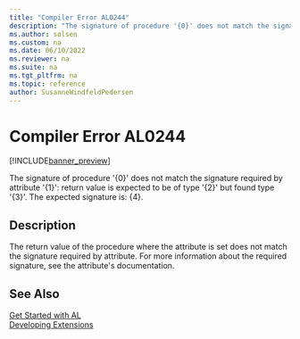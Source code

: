 ```yaml
---
title: "Compiler Error AL0244"
description: "The signature of procedure '{0}' does not match the signature required by attribute '{1}': return value is expected to be of type '{2}' but found type '{3}'."
ms.author: solsen
ms.custom: na
ms.date: 06/10/2022
ms.reviewer: na
ms.suite: na
ms.tgt_pltfrm: na
ms.topic: reference
author: SusanneWindfeldPedersen
---
```

[//]: # (START>DO_NOT_EDIT)
[//]: # (IMPORTANT:Do not edit any of the content between here and the END>DO_NOT_EDIT.)
[//]: # (Any modifications should be made in the .xml files in the ModernDev repo.)
# Compiler Error AL0244

[!INCLUDE[banner_preview](../includes/banner_preview.md)]

The signature of procedure '{0}' does not match the signature required by attribute '{1}': return value is expected to be of type '{2}' but found type '{3}'. The expected signature is: {4}.

## Description
The return value of the procedure where the attribute is set does not match the signature required by attribute. For more information about the required signature, see the attribute's documentation.  

[//]: # (IMPORTANT: END>DO_NOT_EDIT)
## See Also  
[Get Started with AL](../devenv-get-started.md)  
[Developing Extensions](../devenv-dev-overview.md)  